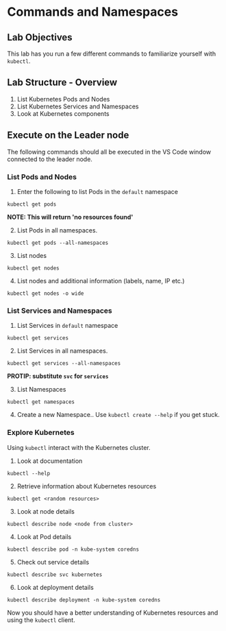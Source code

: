 # Commands and Namespaces
## Lab Objectives
This lab has you run a few different commands to familiarize yourself with `kubectl`.

## Lab Structure - Overview 
1. List Kubernetes Pods and Nodes
2. List Kubernetes Services and Namespaces
3. Look at Kubernetes components 



## Execute on the Leader node 

The following commands should all be executed in the VS Code window connected to the leader node.

### List Pods and Nodes

1. Enter the following to list Pods in the `default` namespace
```
kubectl get pods 
```
**NOTE: This will return 'no resources found'**

2. List Pods in all namespaces.
```
kubectl get pods --all-namespaces
```

3. List nodes
```
kubectl get nodes 
```

4. List nodes and additional information (labels, name, IP etc.) 
```
kubectl get nodes -o wide 
```

### List Services and Namespaces
1. List Services in `default` namespace
```
kubectl get services
```

2. List Services in all namespaces.
```
kubectl get services --all-namespaces
```
**PROTIP: substitute `svc` for `services`**

3. List Namespaces
```
kubectl get namespaces
```

4. Create a new Namespace..  Use `kubectl create --help` if you get stuck. 

### Explore Kubernetes
Using `kubectl` interact with the Kubernetes cluster. 
1. Look at documentation
```
kubectl --help
```

2. Retrieve information about Kubernetes resources
```
kubectl get <random resources>
```

3. Look at node details
```
kubectl describe node <node from cluster>
```

4. Look at Pod details 
```
kubectl describe pod -n kube-system coredns
```

5. Check out service details
```
kubectl describe svc kubernetes
```

6. Look at deployment details
```
kubectl describe deployment -n kube-system coredns 
```

Now you should have a better understanding of Kubernetes resources and using the `kubectl` client.
